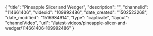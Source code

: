 {
    "title": "Pineapple Slicer and Wedger",
    "description": "",
    "channelid": "114661406",
    "videoid": "109992486",
    "date_created": "1502523268",
    "date_modified": "1516984914",
    "type": "captivate",
    "layout": "channelVideo",
    "url": "\/latest-videos\/pineapple-slicer-and-wedger\/114661406-109992486"
}